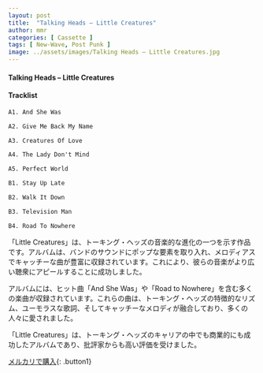 ```yaml
---
layout: post
title:  "Talking Heads – Little Creatures"
author: mmr
categories: [ Cassette ]
tags: [ New-Wave, Post Punk ]
image: ../assets/images/Talking Heads – Little Creatures.jpg
---
```


#### Talking Heads – Little Creatures

#### Tracklist
```md
A1. And She Was

A2. Give Me Back My Name

A3. Creatures Of Love

A4. The Lady Don't Mind

A5. Perfect World

B1. Stay Up Late

B2. Walk It Down

B3. Television Man

B4. Road To Nowhere
```

「Little Creatures」は、トーキング・ヘッズの音楽的な進化の一つを示す作品です。アルバムは、バンドのサウンドにポップな要素を取り入れ、メロディアスでキャッチーな曲が豊富に収録されています。これにより、彼らの音楽がより広い聴衆にアピールすることに成功しました。

アルバムには、ヒット曲「And She Was」や「Road to Nowhere」を含む多くの楽曲が収録されています。これらの曲は、トーキング・ヘッズの特徴的なリズム、ユーモラスな歌詞、そしてキャッチーなメロディが融合しており、多くの人々に愛されました。

「Little Creatures」は、トーキング・ヘッズのキャリアの中でも商業的にも成功したアルバムであり、批評家からも高い評価を受けました。


[メルカリで購入](https://jp.mercari.com/item/m89766672710){: .button1}

